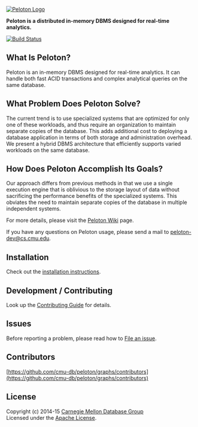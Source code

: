 [![Peloton Logo](http://db.cs.cmu.edu/wordpress/wp-content/uploads/2015/11/peloton.jpg)](http://pelotondb.org/)

**Peloton is a distributed in-memory DBMS designed for real-time analytics.**

[![Build Status](http://jenkins.db.cs.cmu.edu:8080/job/Peloton/badge/icon?style=flat)](http://jenkins.db.cs.cmu.edu:8080/job/Peloton/)

## What Is Peloton?

Peloton is an in-memory DBMS designed for real-time analytics. It can handle both fast ACID transactions and complex analytical queries on the same database. 

## What Problem Does Peloton Solve?

The current trend is to use specialized systems that are optimized for only one of these workloads, and thus require an organization to maintain separate copies of the database. This adds additional cost to deploying a database application in terms of both storage and administration overhead. We present a hybrid DBMS architecture that efficiently supports varied workloads on the same database.

## How Does Peloton Accomplish Its Goals?

Our approach differs from previous methods in that we use a single execution engine that is oblivious to the storage layout of data without sacrificing the performance benefits of the specialized systems. This obviates the need to maintain separate copies of the database in multiple independent systems.

For more details, please visit the [Peloton Wiki](https://github.com/cmu-db/peloton/wiki "Peloton Wiki") page.

If you have any questions on Peloton usage, please send a mail to peloton-dev@cs.cmu.edu.

## Installation

Check out the [installation instructions](https://github.com/cmu-db/peloton/wiki/Installation).

## Development / Contributing

Look up the [Contributing Guide](https://github.com/cmu-db/peloton/blob/master/CONTRIBUTING.md#development) for details.

## Issues

Before reporting a problem, please read how to [File an issue](https://github.com/cmu-db/peloton/blob/master/CONTRIBUTING.md#file-an-issue).

## Contributors

[https://github.com/cmu-db/peloton/graphs/contributors](https://github.com/cmu-db/peloton/graphs/contributors)

## License

Copyright (c) 2014-15 [Carnegie Mellon Database Group](http://db.cs.cmu.edu/)  
Licensed under the [Apache License](LICENSE).
